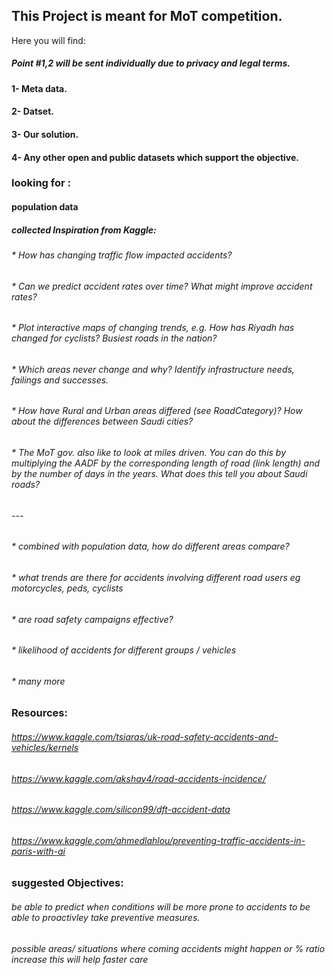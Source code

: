 ## This Project is meant for MoT competition.
Here you will find:

##### Point #1,2 will be sent individually due to privacy and legal terms.

#### 1- Meta data.
#### 2- Datset.
#### 3- Our solution.
#### 4- Any other open and public datasets which support the objective.

### looking for :
#### population data

##### collected Inspiration from Kaggle:
###### * How has changing traffic flow impacted accidents?
###### * Can we predict accident rates over time? What might improve accident rates?
###### * Plot interactive maps of changing trends, e.g. How has Riyadh has changed for cyclists? Busiest roads in the nation?
###### * Which areas never change and why? Identify infrastructure needs, failings and successes.
###### * How have Rural and Urban areas differed (see RoadCategory)? How about the differences between Saudi cities?
###### * The MoT gov. also like to look at miles driven. You can do this by multiplying the AADF by the corresponding length of road (link length) and by the number of days in the years. What does this tell you about Saudi roads?
###### ---
###### * combined with population data, how do different areas compare?
###### * what trends are there for accidents involving different road users eg motorcycles, peds, cyclists
###### * are road safety campaigns effective?
###### * likelihood of accidents for different groups / vehicles 
###### * many more

### Resources:
###### https://www.kaggle.com/tsiaras/uk-road-safety-accidents-and-vehicles/kernels
###### https://www.kaggle.com/akshay4/road-accidents-incidence/
###### https://www.kaggle.com/silicon99/dft-accident-data
###### https://www.kaggle.com/ahmedlahlou/preventing-traffic-accidents-in-paris-with-ai
###### 

### suggested Objectives:
###### be able to predict when conditions will be more prone to accidents to be able to proactivley take preventive measures. 
###### possible areas/ situations where coming accidents might happen or % ratio increase this will help faster care